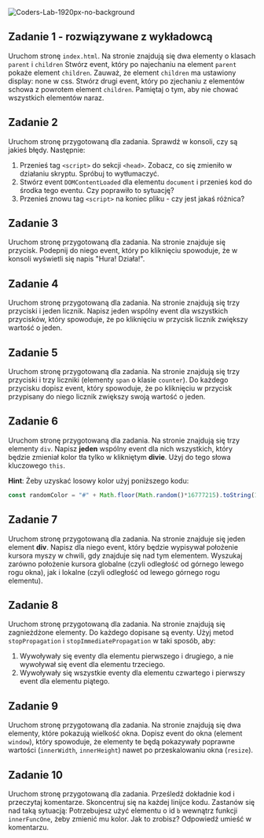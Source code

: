![Coders-Lab-1920px-no-background](https://user-images.githubusercontent.com/152855/73064373-5ed69780-3ea1-11ea-8a71-3d370a5e7dd8.png)



## Zadanie 1 - rozwiązywane z wykładowcą

Uruchom stronę `index.html`.  Na stronie znajdują się dwa elementy o klasach ```parent``` i ```children```
Stwórz event, który po najechaniu na element ```parent``` pokaże element ```children```. Zauważ, że element ```children``` ma ustawiony display: none w css.
Stwórz drugi event, który po zjechaniu z elementów schowa z powrotem element ```children```.
Pamiętaj o tym, aby nie chować wszystkich elementów naraz.



## Zadanie 2

Uruchom stronę przygotowaną dla zadania. Sprawdź w konsoli, czy są jakieś błędy. Następnie:
  1. Przenieś tag ```<script>``` do sekcji ```<head>```. Zobacz, co się zmieniło w działaniu skryptu. Spróbuj to wytłumaczyć.
  2. Stwórz event ```DOMContentLoaded``` dla elementu ```document``` i przenieś kod do środka tego eventu. Czy poprawiło to sytuację?
  3. Przenieś znowu tag ```<script>``` na koniec pliku - czy jest jakaś różnica?
  
  


## Zadanie 3

Uruchom stronę przygotowaną dla zadania. Na stronie znajduje się przycisk. Podepnij do niego event, który po kliknięciu spowoduje, że w konsoli wyświetli się napis "Hura! Działa!".



## Zadanie 4

Uruchom stronę przygotowaną dla zadania. Na stronie znajdują się trzy przyciski i jeden licznik. Napisz jeden wspólny event dla wszystkich przycisków, który spowoduje, że po kliknięciu w przycisk licznik zwiększy wartość o jeden.



## Zadanie 5

Uruchom stronę przygotowaną dla zadania. Na stronie znajdują się trzy przyciski i trzy liczniki (elementy ```span``` o klasie ```counter```). Do każdego przycisku dopisz event, który spowoduje, że po kliknięciu w przycisk przypisany do niego licznik zwiększy swoją wartość o jeden.



## Zadanie 6

Uruchom stronę przygotowaną dla zadania. Na stronie znajdują się trzy elementy ```div```. Napisz **jeden** wspólny event dla nich wszystkich, który będzie zmieniał kolor tła tylko w klikniętym **divie**. Użyj do tego słowa kluczowego ```this```.

**Hint**:
Żeby uzyskać losowy kolor użyj poniższego kodu:
```JavaScript
const randomColor = "#" + Math.floor(Math.random()*16777215).toString(16);
```



## Zadanie 7

Uruchom stronę przygotowaną dla zadania. Na stronie znajduje się jeden element **div**. Napisz dla niego event, który będzie wypisywał położenie kursora myszy w chwili, gdy znajduje się nad tym elementem.
Wyszukaj zarówno położenie kursora globalne (czyli odległość od górnego lewego rogu okna), jak i lokalne (czyli odległość od lewego górnego rogu elementu).



## Zadanie 8

Uruchom stronę przygotowaną dla zadania. Na stronie znajdują się zagnieżdżone elementy. Do każdego dopisane są eventy. Użyj metod ```stopPropagation``` i ```stopImmediatePropagation``` w taki sposób, aby:

1. Wywoływały się eventy dla elementu pierwszego i drugiego, a nie wywoływał się event dla elementu trzeciego.
2. Wywoływały się wszystkie eventy dla elementu czwartego i pierwszy event dla elementu piątego.
  


## Zadanie 9

Uruchom stronę przygotowaną dla zadania.
Na stronie znajdują się dwa elementy, które pokazują wielkość okna. Dopisz event do okna (element ```window```), który spowoduje, że elementy te będą pokazywały poprawne wartości (`innerWidth`, `innerHeight`) nawet po przeskalowaniu okna (`resize`).



## Zadanie 10

Uruchom stronę przygotowaną dla zadania. Prześledź dokładnie kod i przeczytaj komentarze.
Skoncentruj się na każdej linijce kodu. Zastanów się nad taką sytuacją:
Potrzebujesz użyć elementu o id ```b``` wewnątrz funkcji ```innerFuncOne```, żeby zmienić mu kolor.
Jak to zrobisz? Odpowiedź umieść w komentarzu.

